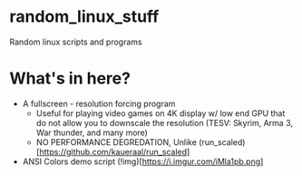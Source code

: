 # random_linux_stuff
Random linux scripts and programs

# What's in here?
 - A fullscreen - resolution forcing program
   - Useful for playing video games on 4K display w/ low end GPU that do not allow you to downscale the resolution (TESV: Skyrim, Arma 3, War thunder, and many more)
   - NO PERFORMANCE DEGREDATION, Unlike (run_scaled)[https://github.com/kaueraal/run_scaled]
 - ANSI Colors demo script (!img)[https://i.imgur.com/iMla1pb.png]
